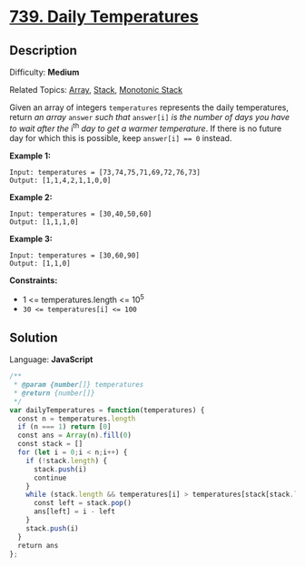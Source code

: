 # [739\. Daily Temperatures](https://leetcode.com/problems/daily-temperatures/submissions/)

## Description

Difficulty: **Medium**  

Related Topics: [Array](https://leetcode.com/tag/array/), [Stack](https://leetcode.com/tag/stack/), [Monotonic Stack](https://leetcode.com/tag/monotonic-stack/)


Given an array of integers `temperatures` represents the daily temperatures, return _an array_ `answer` _such that_ `answer[i]` _is the number of days you have to wait after the_ i<sup>th</sup> _day to get a warmer temperature_. If there is no future day for which this is possible, keep `answer[i] == 0` instead.

**Example 1:**

```
Input: temperatures = [73,74,75,71,69,72,76,73]
Output: [1,1,4,2,1,1,0,0]
```

**Example 2:**

```
Input: temperatures = [30,40,50,60]
Output: [1,1,1,0]
```

**Example 3:**

```
Input: temperatures = [30,60,90]
Output: [1,1,0]
```

**Constraints:**

*   1 <= temperatures.length <= 10<sup>5</sup>
*   `30 <= temperatures[i] <= 100`


## Solution

Language: **JavaScript**

```javascript
/**
 * @param {number[]} temperatures
 * @return {number[]}
 */
var dailyTemperatures = function(temperatures) {
  const n = temperatures.length
  if (n === 1) return [0]
  const ans = Array(n).fill(0)
  const stack = []
  for (let i = 0;i < n;i++) {
    if (!stack.length) {
      stack.push(i)
      continue
    }
    while (stack.length && temperatures[i] > temperatures[stack[stack.length - 1]]) {
      const left = stack.pop()
      ans[left] = i - left
    }
    stack.push(i)
  }
  return ans
};
```
